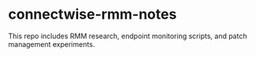# connectwise-rmm-notes
This repo includes RMM research, endpoint monitoring scripts, and patch management experiments.
